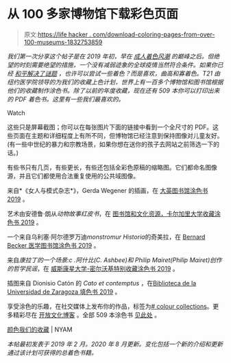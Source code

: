 # 从 100 多家博物馆下载彩色页面

> 原文:[https://life hacker . com/download-coloring-pages-from-over-100-museums-1832753859](https://lifehacker.com/download-coloring-pages-from-over-100-museums-1832753859)

*我们第一次分享这个帖子是在 2019 年初，早在* [*成人着色风潮*](https://www.chicagotribune.com/business/ct-adult-coloring-book-fad-20170105-story.html) *的巅峰之后。但绝望的时刻需要绝望的措施，一个没有减弱迹象的全球疫情当然符合条件。如果你已经* [*和平解决了谜题*](https://lifehacker.com/its-time-to-start-a-puzzle-exchange-1843687097) *，也许可以尝试一些着色？而是喜欢，*曲高和寡*着色。T21 由纽约医学院领导的为我们的收藏上色计划，世界上有一百多个博物馆和图书馆根据他们的收藏制作涂色书。除了以前的年度收藏，现在还有 509 本你可以打印出来的 PDF 着色书。这里有一些我们最喜欢的。* 

Watch

这些只是屏幕截图；你可以在每张图片下面的链接中看到一个全尺寸的 PDF。这些页面在主题和详细程度上有所不同，但博物馆已经注意到保持图像对儿童友好。(有一些中世纪的暴力和宗教场景，如果你想在送你的孩子去网站之前筛选一下的话。)

有些书只有几页，有些更长，有些还包括全彩色原稿的缩略图。它们都命名图像源，并且它们都使用合法重复使用的公共域图像。

来自*《女人与模式杂志*》，Gerda Wegener 的插画，在 [大英图书馆涂色书 2019](http://library.nyam.org/colorourcollections/british-library-coloring-book-2019/) 。

艺术由安德鲁·朗从*动物故事红皮书*，在 [图书馆和文化资源，卡尔加里大学收藏涂色书 2019](http://library.nyam.org/colorourcollections/libraries-and-cultural-resources-university-of-calgary-coloring-book-2019/) 。

一个来自乌利塞·阿尔德罗万迪*monstromur Historia*的奇美拉，在 [Bernard Becker 医学图书馆涂色书 2019](http://library.nyam.org/colorourcollections/bernard-becker-medical-library-coloring-book-2019/) 。

来自*康拉丁的一个场景:c .阿什比(C. Ashbee)和 Philip Mairet(Philip Mairet)创作的哲学民谣*，在 [威斯康星大学-密尔沃基特别收藏涂色书 2019](http://library.nyam.org/colorourcollections/university-of-wisconsin-milwaukee-special-collections-coloring-book-2019/) 。

插图来自 Dionisio Catón 的 *Cato et contemptus* ，在[Biblioteca de la Universidad de Zaragoza 填色书 2019](http://library.nyam.org/colorourcollections/biblioteca-de-la-universidad-de-zaragoza-coloring-book-2019/) 。

享受涂色的乐趣，在社交媒体上发布你的作品，标签为[# colour collections](https://www.instagram.com/explore/tags/colorourcollections/)。更多精彩尽在 [开放文化博客](http://www.openculture.com/2019/02/download-free-coloring-books-from-113-museums.html) 。全部 509 本涂色书 [见此处](http://library.nyam.org/colorourcollections/) 。

[颜色我们的收藏](http://library.nyam.org/colorourcollections/) | NYAM

*本帖最初发表于 2019 年 2 月。2020 年 8 月更新。变化包括一个新的介绍和更新通过该计划可获得的总着色书籍。*